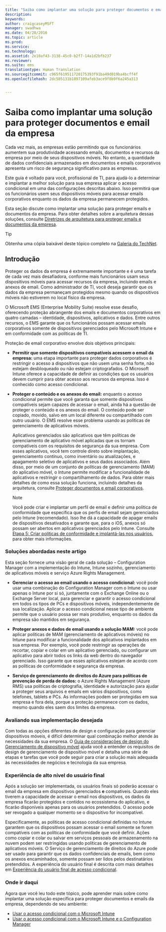 ```yaml
---
title: "Saiba como implantar uma solução para proteger documentos e email da empresa"
description: 
keywords: 
author: craigcaseyMSFT
manager: swadhwa
ms.date: 04/28/2016
ms.topic: article
ms.prod: 
ms.service: 
ms.technology: 
ms.assetid: 2e10af43-3138-45c0-b2f7-14a1d2bfb237
ms.reviewer: 
ms.suite: ems
translationtype: Human Translation
ms.sourcegitcommit: c965f619511720175393f91ba49d019ba4bcff4f
ms.openlocfilehash: 2dc585131b1897109afeb3ace9f8b9f6a245a313


---
```


# Saiba como implantar uma solução para proteger documentos e email da empresa
Cada vez mais, as empresas estão permitindo que os funcionários aumentem sua produtividade acessando emails, documentos e recursos da empresa por meio de seus dispositivos móveis. No entanto, a quantidade de dados confidenciais armazenados em documentos e emails corporativos apresenta um risco de segurança significativo para as empresas.

Este guia é voltado para você, profissional de TI, para ajudá-lo a determinar e implantar a melhor solução para sua empresa aplicar o acesso condicional em uma das configurações descritas abaixo. Isso permitirá que os funcionários usem seus dispositivos móveis para acessar emails corporativos enquanto os dados da empresa permanecem protegidos.

Esta seção discute como implantar uma solução para proteger emails e documentos da empresa. Para obter detalhes sobre a arquitetura dessas soluções, consulte [Diretrizes de arquitetura para proteger emails e documentos da empresa](architecture-guidance-for-protecting-company-email-and-documents.md).

> [!TIP]
> Obtenha uma cópia baixável deste tópico completo na [Galeria do TechNet](https://gallery.technet.microsoft.com/Deploying-Enterprise-16499404).

## Introdução
Proteger os dados da empresa é extremamente importante e é uma tarefa de cada vez mais desafiadora, conforme mais funcionários usam seus dispositivos móveis para acessar recursos da empresa, incluindo emails e anexos de email. Como administrador de TI, você deseja garantir que os dados da empresa permaneçam protegidos mesmo quando os dispositivos móveis não estiverem no local físico da empresa.

O Microsoft EMS (Enterprise Mobility Suite) resolve esse desafio, oferecendo proteção abrangente dos emails e documentos corporativos em quatro camadas – identidade, dispositivos, aplicativos e dados. Entre outros recursos, o EMS garante que os funcionários possam acessar emails corporativos somente de dispositivos gerenciados pelo Microsoft Intune e em conformidade com as políticas de TI.

Proteção de email corporativo envolve dois objetivos principais:

-   **Permitir que somente dispositivos compatíveis acessem o email da empresa:** uma etapa importante para proteger dados corporativos é restringir o acesso a dispositivos que não usem uma senha forte, não estejam desbloqueado ou não estejam criptografados.  O Microsoft Intune oferece a capacidade de definir as condições que os usuários devem cumprir para obter acesso aos recursos da empresa. Isso é conhecido como acesso condicional.

-   **Proteger o conteúdo e os anexos do email:** enquanto o acesso condicional permite que você garanta que somente dispositivos compatíveis sejam capazes de acessar o email, ainda há a questão de proteger o conteúdo e os anexos do email.  O conteúdo pode ser copiado, movido, salvo em um local diferente ou compartilhado com outro usuário.  O EMS resolve esse problema usando as políticas de gerenciamento de aplicativos móveis.

    Aplicativos gerenciados são aplicativos que têm políticas de gerenciamento de aplicativo móvel aplicadas que os tornam compatíveis com os requisitos de segurança da sua empresa. Com esses aplicativos, você tem controle direto sobre implantação, gerenciamento contínuo, como inventário ou atualizações, e apagamento seletivo de aplicativos e seus dados associados. Além disso, por meio de um conjunto de políticas de gerenciamento (MAM) do aplicativo móvel, o Intune permite modificar a funcionalidade de aplicativos e restringir o compartilhamento de dados. Para obter mais detalhes de como essa solução funciona, incluindo detalhes da arquitetura, consulte [Proteger documentos e email corporativos](architecture-guidance-for-protecting-company-email-and-documents.md).

    > [!NOTE]
    > Você pode criar e implantar um perfil de email e definir uma política de conformidade que especifica que os perfis de email sejam gerenciados pelo Intune (recomendado). Isso lhe dá a capacidade de apagar emails de dispositivos desativados e garante que, para o iOS, anexos só possam ser abertos em aplicativos gerenciados pelo Intune. Consulte [Etapa 5: Criar políticas de conformidade e implantá-las nos usuários.](conditional-access-intune-configmgr-exchange.md) para obter mais informações.

### Soluções abordadas neste artigo
Esta seção fornece uma visão geral de cada solução – Configuration Manager com a implementação do Intune, Intune sozinho, gerenciamento de aplicativos móveis e serviço Azure Rights Management.

-   **Gerenciar o acesso ao email usando o acesso condicional:** você pode usar uma combinação do Configuration Manager com o Intune ou usar apenas o Intune por si só, juntamente com o Exchange Online ou o Exchange Server local, para gerenciar e garantir o acesso condicional em todos os tipos de PCs e dispositivos móveis, independentemente de sua localização. Aplicar o acesso condicional nesse tipo de ambiente permite que o usuário possa ser mais produtivo, enquanto os dados da empresa são mantidos em segurança.

-   **Proteger anexos e dados de email usando a solução MAM:** você pode aplicar políticas de MAM (gerenciamento de aplicativos móveis) no Intune para modificar a funcionalidade dos aplicativos implantados em sua empresa. Por exemplo, você pode restringir as operações de recortar, copiar e colar em um aplicativo gerenciado, ou configurar um aplicativo para abrir todos os links da web dentro do navegador gerenciado. Isso garante que esses aplicativos estejam de acordo com as políticas de conformidade e segurança da empresa.

-   **Serviço de gerenciamento de direitos do Azure para políticas de prevenção de perda de dados:** o Azure Rights Management (Azure RMS) usa políticas de criptografia, identidade e autorização para ajudar a proteger seus arquivos e emails em vários dispositivos, como telefones, tablets e PCs. As informações podem ser protegidas em sua empresa e fora dela, porque a proteção permanece com os dados, mesmo quando eles saem dos limites da empresa.

### Avaliando sua implementação desejada
Com todas as opções diferentes de design e configuração para gerenciar dispositivos móveis, é difícil determinar qual combinação melhor atende às necessidades da sua empresa. O [Guia de considerações de design do Gerenciamento de dispositivo móvel](mdm-design-considerations-guide.md) ajuda você a entender os requisitos de design de gerenciamento de dispositivo móvel e detalha uma série de etapas e tarefas que você pode seguir para criar a solução mais adequada às necessidades de negócios e tecnologia da sua empresa.

### Experiência de alto nível do usuário final
Após a solução ser implementada, os usuários finais só poderão acessar o email da empresa em dispositivos gerenciados **e** compatíveis. Quando eles tiverem a capacidade de acessar o email nos dispositivos, os dados da empresa ficarão protegidos e contidos no ecossistema do aplicativo, e ficarão disponíveis apenas para os usuários pretendidos. O acesso pode ser revogado a qualquer momento se o dispositivo for incompatível.

Especificamente, as políticas de acesso condicional definidas no Intune garantem que os dispositivos possam acessar o email somente se forem compatíveis com as políticas de conformidade que você definir. Ações como copiar e colar ou salvar em serviços pessoais de armazenamento na nuvem podem ser restringidas usando políticas de gerenciamento de aplicativos móveis. O Serviço de gerenciamento de direitos do Azure pode ser usado para garantir que os dados confidenciais de emails, bem como os anexos encaminhados, somente possam ser lidos pelos destinatários pretendidos. A experiência do usuário final é descrita com mais detalhes em [Experiência do usuário final de acesso condicional](end-user-experience-conditional-access.md).

### Onde ir daqui
Agora que você leu todo este tópico, pode aprender mais sobre como implantar uma solução específica para proteger documentos e emails da empresa, dependendo de seu ambiente:

- [Usar o acesso condicional com o Microsoft Intune](conditional-access-intune.md)
- [Usar o acesso condicional com o Microsoft Intune e o Configuration Manager](conditional-access-intune-configmgr.md)



<!--HONumber=Jun16_HO4-->


